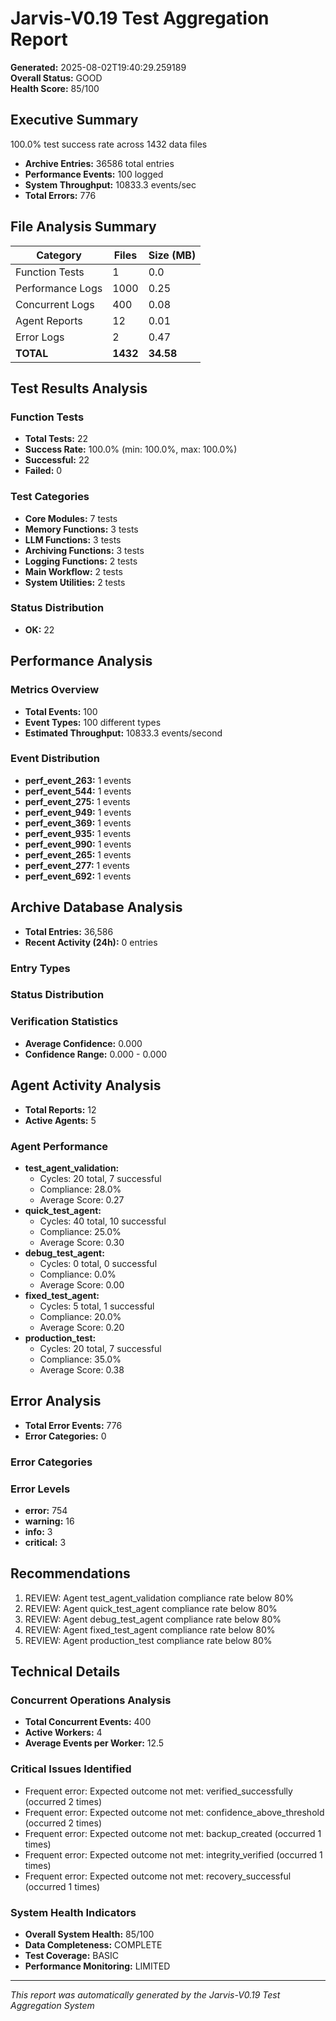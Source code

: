 # Jarvis-V0.19 Test Aggregation Report

**Generated:** 2025-08-02T19:40:29.259189  
**Overall Status:** GOOD  
**Health Score:** 85/100

## Executive Summary

100.0% test success rate across 1432 data files
- **Archive Entries:** 36586 total entries
- **Performance Events:** 100 logged
- **System Throughput:** 10833.3 events/sec
- **Total Errors:** 776

## File Analysis Summary

| Category | Files | Size (MB) |
|----------|-------|-----------|
| Function Tests | 1 | 0.0 |
| Performance Logs | 1000 | 0.25 |
| Concurrent Logs | 400 | 0.08 |
| Agent Reports | 12 | 0.01 |
| Error Logs | 2 | 0.47 |
| **TOTAL** | **1432** | **34.58** |

## Test Results Analysis

### Function Tests
- **Total Tests:** 22
- **Success Rate:** 100.0% (min: 100.0%, max: 100.0%)
- **Successful:** 22
- **Failed:** 0

### Test Categories
- **Core Modules:** 7 tests
- **Memory Functions:** 3 tests
- **LLM Functions:** 3 tests
- **Archiving Functions:** 3 tests
- **Logging Functions:** 2 tests
- **Main Workflow:** 2 tests
- **System Utilities:** 2 tests


### Status Distribution
- **OK:** 22


## Performance Analysis

### Metrics Overview
- **Total Events:** 100
- **Event Types:** 100 different types
- **Estimated Throughput:** 10833.3 events/second

### Event Distribution
- **perf_event_263:** 1 events
- **perf_event_544:** 1 events
- **perf_event_275:** 1 events
- **perf_event_949:** 1 events
- **perf_event_369:** 1 events
- **perf_event_935:** 1 events
- **perf_event_990:** 1 events
- **perf_event_265:** 1 events
- **perf_event_277:** 1 events
- **perf_event_692:** 1 events


## Archive Database Analysis

- **Total Entries:** 36,586
- **Recent Activity (24h):** 0 entries

### Entry Types


### Status Distribution


### Verification Statistics
- **Average Confidence:** 0.000
- **Confidence Range:** 0.000 - 0.000


## Agent Activity Analysis

- **Total Reports:** 12
- **Active Agents:** 5

### Agent Performance
- **test_agent_validation:**
  - Cycles: 20 total, 7 successful
  - Compliance: 28.0%
  - Average Score: 0.27
- **quick_test_agent:**
  - Cycles: 40 total, 10 successful
  - Compliance: 25.0%
  - Average Score: 0.30
- **debug_test_agent:**
  - Cycles: 0 total, 0 successful
  - Compliance: 0.0%
  - Average Score: 0.00
- **fixed_test_agent:**
  - Cycles: 5 total, 1 successful
  - Compliance: 20.0%
  - Average Score: 0.20
- **production_test:**
  - Cycles: 20 total, 7 successful
  - Compliance: 35.0%
  - Average Score: 0.38


## Error Analysis

- **Total Error Events:** 776
- **Error Categories:** 0

### Error Categories


### Error Levels
- **error:** 754
- **warning:** 16
- **info:** 3
- **critical:** 3


## Recommendations

1. REVIEW: Agent test_agent_validation compliance rate below 80%
2. REVIEW: Agent quick_test_agent compliance rate below 80%
3. REVIEW: Agent debug_test_agent compliance rate below 80%
4. REVIEW: Agent fixed_test_agent compliance rate below 80%
5. REVIEW: Agent production_test compliance rate below 80%


## Technical Details

### Concurrent Operations Analysis
- **Total Concurrent Events:** 400
- **Active Workers:** 4
- **Average Events per Worker:** 12.5

### Critical Issues Identified
- Frequent error: Expected outcome not met: verified_successfully (occurred 2 times)
- Frequent error: Expected outcome not met: confidence_above_threshold (occurred 2 times)
- Frequent error: Expected outcome not met: backup_created (occurred 1 times)
- Frequent error: Expected outcome not met: integrity_verified (occurred 1 times)
- Frequent error: Expected outcome not met: recovery_successful (occurred 1 times)


### System Health Indicators
- **Overall System Health:** 85/100
- **Data Completeness:** COMPLETE
- **Test Coverage:** BASIC
- **Performance Monitoring:** LIMITED

---

*This report was automatically generated by the Jarvis-V0.19 Test Aggregation System*
